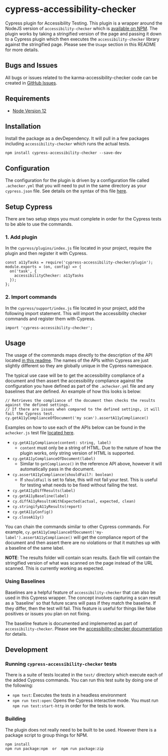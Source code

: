# cypress-accessibility-checker

Cypress plugin for Accessibility Testing.  This plugin is a wrapper around the NodeJS version of `accessibility-checker` which is [available on NPM](https://www.npmjs.com/package/accessibility-checker).  The plugin works by taking a stringified version of the page and passing it down to a Cypress plugin which then executes the `accessibility-checker` library against the stringified page.  Please see the `Usage` section in this README for more details.

## Bugs and Issues

All bugs or issues related to the karma-accessibility-checker code can be created in [GitHub Issues](https://github.com/IBMa/equal-access/issues).

## Requirements

* [Node Version 12](https://nodejs.org/en/download/)

## Installation

Install the package as a devDependency.  It will pull in a few packages including `accessibility-checker` which runs the actual tests.

```
npm install cypress-accessibility-checker --save-dev
```

## Configuration

The configuration for the plugin is driven by a configuration file called `.achecker.yml` that you will need to put in the same directory as your `cypress.json` file.  See details on the syntax of this file [here](https://github.com/IBMa/equal-access/blob/master/accessibility-checker/README.md).

## Setup Cypress

There are two setup steps you must complete in order for the Cypress tests to be able to use the commands.

### 1. Add plugin

In the `cypress/plugins/index.js` file located in your project, require the plugin and then register it with Cypress.
```
const a11yTasks = require('cypress-accessibility-checker/plugin');
module.exports = (on, config) => {
  on('task', {
    accessibilityChecker: a11yTasks
  });
};
```

### 2. Import commands
In the `cypress/support/index.js` file located in your project, add the following import statement.  This will import the accessibility checker commands and register them with Cypress.

```
import 'cypress-accessibility-checker';
```

## Usage
The usage of the commands maps directly to the description of the API located [in this readme](https://github.com/IBMa/equal-access/blob/master/accessibility-checker/src/README.md).  The names of the APIs within Cypress are just slightly different so they are globally unique in the Cypress namespace.

The typical use case will be to get the accessibility compliance of a document and then assert the accessibility compliance against the configuration you have defined as part of the `.achecker.yml` file and any baselines that are defined.  An example of how this looks is below:

```
// Retrieves the compliance of the document then checks the results against the defined settings.
// If there are issues when compared to the defined settings, it will fail the Cypress test.
cy.getA11yComplianceOfDocument('my scan').assertA11yCompliance()
```

Examples on how to use each of the APIs below can be found in the `achecker.js` test file [located here](https://github.com/IBMa/equal-access/blob/master/cypress-accessibility-checker/test/cypress/integration/achecker.js).

- `cy.getA11yCompliance(content: string, label)`
  - `content` must only be a string of HTML.  Due to the nature of how the plugin works, only string version of HTML is supported.
- `cy.getA11yComplianceOfDocument(label)`
  - Similar to `getCompliance()` in the reference API above, however it will automatically pass in the document.
- `cy.assertA11yCompliance(shouldFail?: boolean)`
  - If `shouldFail` is set to false, this will not fail your test.  This is useful for testing what needs to be fixed without failing the test.
- `cy.getA11yDiffResults(label)`
- `cy.getA11yBaseline(label)`
- `cy.diffA11yResultsWithExpected(actual, expected, clean)`
- `cy.stringifyA11yResults(report)`
- `cy.getA11yConfig()`
- `cy.closeA11y()`

You can chain the commands similar to other Cypress commands.  For example, `cy.getA11yComplianceOfDocument('my-label').assertA11yCompliance()` will get the compliance report of the document and then assert there are no violations or that it matches up with a baseline of the same label.

**NOTE**: The results folder will contain scan results.  Each file will contain the stringified version of what was scanned on the page instead of the URL scanned.  This is currently working as expected.


### Using Baselines
Baselines are a helpful feature of `accessibility-checker` that can also be used in this Cypress wrapper.  The concept involves capturing a scan result as a 'baseline' so that future scans will pass if they match the baseline.  If they differ, then the test will fail.  This feature is useful for things like false positives or issues you plan on not fixing.

The baseline feature is documented and implemented as part of `accessibility-checker`.  Please see the [accessibility-checker documentation](https://github.com/IBMa/equal-access/blob/master/accessibility-checker/src/README.md) for details.

## Development

### Running `cypress-accessibility-checker` tests

There is a suite of tests located in the `test/` directory which execute each of the added Cypress commands.  You can run this test suite by doing one of the following:

* `npm test`: Executes the tests in a headless environment
* `npm run test:open`: Opens the Cypress interactive mode.  You must run `npm run test:start-http` in order for the tests to work.


### Building

The plugin does not really need to be built to be used.  However there is a package script to group things for NPM.

```
npm install
npm run package:npm  or  npm run package:zip
```
